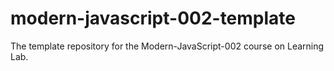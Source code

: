 # modern-javascript-002-template
The template repository for the Modern-JavaScript-002 course on Learning Lab.
